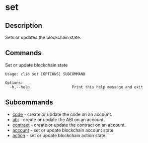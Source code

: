 # set

## Description

Sets or updates the blockchain state.

## Commands

Set or update blockchain state

```console
Usage: clio set [OPTIONS] SUBCOMMAND

Options:
  -h,--help                   Print this help message and exit
```

## Subcommands
  
- [code](set-code.md) - create or update the code on an account.
- [abi](./abi.md) - create or update the ABI on an account.
- [contract](set-contract.md) - create or update the contract on an account.
- [account](set-account.md) - set or update blockchain account state.
- [action](set-action-permission.md) - set or update blockchain action state.
